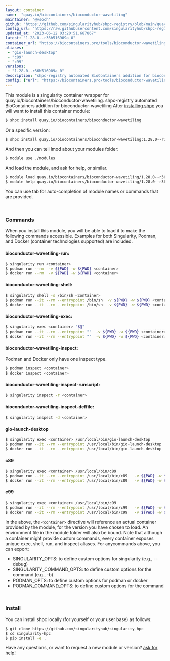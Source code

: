 ```yaml
---
layout: container
name:  "quay.io/biocontainers/bioconductor-wavetiling"
maintainer: "@vsoch"
github: "https://github.com/singularityhub/shpc-registry/blob/main/quay.io/biocontainers/bioconductor-wavetiling/container.yaml"
config_url: "https://raw.githubusercontent.com/singularityhub/shpc-registry/main/quay.io/biocontainers/bioconductor-wavetiling/container.yaml"
updated_at: "2023-06-12 03:20:51.687867"
latest: "1.28.0--r36h516909a_0"
container_url: "https://biocontainers.pro/tools/bioconductor-wavetiling"
aliases:
 - "gio-launch-desktop"
 - "c89"
 - "c99"
versions:
 - "1.28.0--r36h516909a_0"
description: "shpc-registry automated BioContainers addition for bioconductor-wavetiling"
config: {"url": "https://biocontainers.pro/tools/bioconductor-wavetiling", "maintainer": "@vsoch", "description": "shpc-registry automated BioContainers addition for bioconductor-wavetiling", "latest": {"1.28.0--r36h516909a_0": "sha256:e82f8145f6d5d3ba627058b6c2104063778ebccb26915d455136422c96b35332"}, "tags": {"1.28.0--r36h516909a_0": "sha256:e82f8145f6d5d3ba627058b6c2104063778ebccb26915d455136422c96b35332"}, "docker": "quay.io/biocontainers/bioconductor-wavetiling", "aliases": {"gio-launch-desktop": "/usr/local/bin/gio-launch-desktop", "c89": "/usr/local/bin/c89", "c99": "/usr/local/bin/c99"}}
---
```


This module is a singularity container wrapper for quay.io/biocontainers/bioconductor-wavetiling.
shpc-registry automated BioContainers addition for bioconductor-wavetiling
After [installing shpc](#install) you will want to install this container module:


```bash
$ shpc install quay.io/biocontainers/bioconductor-wavetiling
```

Or a specific version:

```bash
$ shpc install quay.io/biocontainers/bioconductor-wavetiling:1.28.0--r36h516909a_0
```

And then you can tell lmod about your modules folder:

```bash
$ module use ./modules
```

And load the module, and ask for help, or similar.

```bash
$ module load quay.io/biocontainers/bioconductor-wavetiling/1.28.0--r36h516909a_0
$ module help quay.io/biocontainers/bioconductor-wavetiling/1.28.0--r36h516909a_0
```

You can use tab for auto-completion of module names or commands that are provided.

<br>

### Commands

When you install this module, you will be able to load it to make the following commands accessible.
Examples for both Singularity, Podman, and Docker (container technologies supported) are included.

#### bioconductor-wavetiling-run:

```bash
$ singularity run <container>
$ podman run --rm  -v ${PWD} -w ${PWD} <container>
$ docker run --rm  -v ${PWD} -w ${PWD} <container>
```

#### bioconductor-wavetiling-shell:

```bash
$ singularity shell -s /bin/sh <container>
$ podman run --it --rm --entrypoint /bin/sh  -v ${PWD} -w ${PWD} <container>
$ docker run --it --rm --entrypoint /bin/sh  -v ${PWD} -w ${PWD} <container>
```

#### bioconductor-wavetiling-exec:

```bash
$ singularity exec <container> "$@"
$ podman run --it --rm --entrypoint ""  -v ${PWD} -w ${PWD} <container> "$@"
$ docker run --it --rm --entrypoint ""  -v ${PWD} -w ${PWD} <container> "$@"
```

#### bioconductor-wavetiling-inspect:

Podman and Docker only have one inspect type.

```bash
$ podman inspect <container>
$ docker inspect <container>
```

#### bioconductor-wavetiling-inspect-runscript:

```bash
$ singularity inspect -r <container>
```

#### bioconductor-wavetiling-inspect-deffile:

```bash
$ singularity inspect -d <container>
```


#### gio-launch-desktop

```bash
$ singularity exec <container> /usr/local/bin/gio-launch-desktop
$ podman run --it --rm --entrypoint /usr/local/bin/gio-launch-desktop   -v ${PWD} -w ${PWD} <container> -c " $@"
$ docker run --it --rm --entrypoint /usr/local/bin/gio-launch-desktop   -v ${PWD} -w ${PWD} <container> -c " $@"
```


#### c89

```bash
$ singularity exec <container> /usr/local/bin/c89
$ podman run --it --rm --entrypoint /usr/local/bin/c89   -v ${PWD} -w ${PWD} <container> -c " $@"
$ docker run --it --rm --entrypoint /usr/local/bin/c89   -v ${PWD} -w ${PWD} <container> -c " $@"
```


#### c99

```bash
$ singularity exec <container> /usr/local/bin/c99
$ podman run --it --rm --entrypoint /usr/local/bin/c99   -v ${PWD} -w ${PWD} <container> -c " $@"
$ docker run --it --rm --entrypoint /usr/local/bin/c99   -v ${PWD} -w ${PWD} <container> -c " $@"
```



In the above, the `<container>` directive will reference an actual container provided
by the module, for the version you have chosen to load. An environment file in the
module folder will also be bound. Note that although a container
might provide custom commands, every container exposes unique exec, shell, run, and
inspect aliases. For anycommands above, you can export:

 - SINGULARITY_OPTS: to define custom options for singularity (e.g., --debug)
 - SINGULARITY_COMMAND_OPTS: to define custom options for the command (e.g., -b)
 - PODMAN_OPTS: to define custom options for podman or docker
 - PODMAN_COMMAND_OPTS: to define custom options for the command

<br>

### Install

You can install shpc locally (for yourself or your user base) as follows:

```bash
$ git clone https://github.com/singularityhub/singularity-hpc
$ cd singularity-hpc
$ pip install -e .
```

Have any questions, or want to request a new module or version? [ask for help!](https://github.com/singularityhub/singularity-hpc/issues)